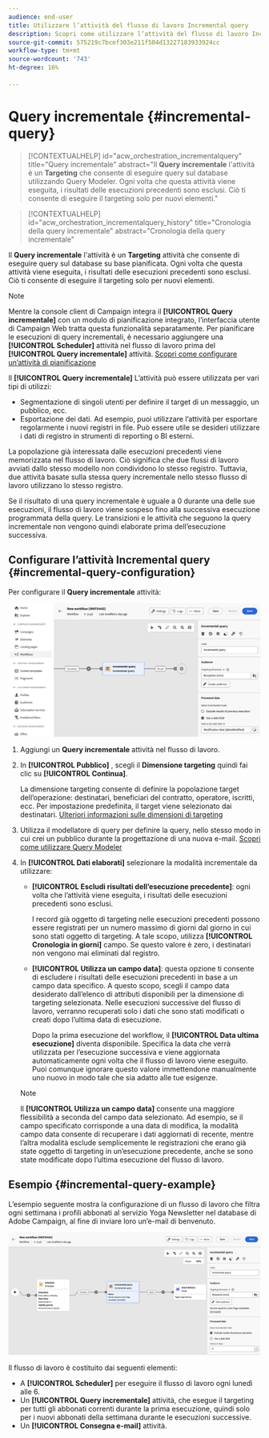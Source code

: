 ```yaml
---
audience: end-user
title: Utilizzare l’attività del flusso di lavoro Incremental query
description: Scopri come utilizzare l’attività del flusso di lavoro Incremental query
source-git-commit: 575219c7bcef303e211f504d13227183933924cc
workflow-type: tm+mt
source-wordcount: '743'
ht-degree: 16%

---
```


# Query incrementale {#incremental-query}

>[!CONTEXTUALHELP]
>id="acw_orchestration_incrementalquery"
>title="Query incrementale"
>abstract="Il **Query incrementale** l&#39;attività è un **Targeting** che consente di eseguire query sul database utilizzando Query Modeler. Ogni volta che questa attività viene eseguita, i risultati delle esecuzioni precedenti sono esclusi. Ciò ti consente di eseguire il targeting solo per nuovi elementi."

>[!CONTEXTUALHELP]
>id="acw_orchestration_incrementalquery_history"
>title="Cronologia della query incrementale"
>abstract="Cronologia della query incrementale"

Il **Query incrementale** l&#39;attività è un **Targeting** attività che consente di eseguire query sul database su base pianificata. Ogni volta che questa attività viene eseguita, i risultati delle esecuzioni precedenti sono esclusi. Ciò ti consente di eseguire il targeting solo per nuovi elementi.

>[!NOTE]
>
>Mentre la console client di Campaign integra il **[!UICONTROL Query incrementale]** con un modulo di pianificazione integrato, l’interfaccia utente di Campaign Web tratta questa funzionalità separatamente. Per pianificare le esecuzioni di query incrementali, è necessario aggiungere una **[!UICONTROL Scheduler]** attività nel flusso di lavoro prima del **[!UICONTROL Query incrementale]** attività. [Scopri come configurare un’attività di pianificazione](scheduler.md)

Il **[!UICONTROL Query incrementale]** L’attività può essere utilizzata per vari tipi di utilizzi:

* Segmentazione di singoli utenti per definire il target di un messaggio, un pubblico, ecc.
* Esportazione dei dati. Ad esempio, puoi utilizzare l’attività per esportare regolarmente i nuovi registri in file. Può essere utile se desideri utilizzare i dati di registro in strumenti di reporting o BI esterni.

La popolazione già interessata dalle esecuzioni precedenti viene memorizzata nel flusso di lavoro. Ciò significa che due flussi di lavoro avviati dallo stesso modello non condividono lo stesso registro. Tuttavia, due attività basate sulla stessa query incrementale nello stesso flusso di lavoro utilizzano lo stesso registro.

Se il risultato di una query incrementale è uguale a 0 durante una delle sue esecuzioni, il flusso di lavoro viene sospeso fino alla successiva esecuzione programmata della query. Le transizioni e le attività che seguono la query incrementale non vengono quindi elaborate prima dell’esecuzione successiva.

## Configurare l’attività Incremental query {#incremental-query-configuration}

Per configurare il **Query incrementale** attività:

![](../assets/incremental-query.png)

1. Aggiungi un **Query incrementale** attività nel flusso di lavoro.

1. In **[!UICONTROL Pubblico]** , scegli il **Dimensione targeting** quindi fai clic su **[!UICONTROL Continua]**.

   La dimensione targeting consente di definire la popolazione target dell’operazione: destinatari, beneficiari del contratto, operatore, iscritti, ecc. Per impostazione predefinita, il target viene selezionato dai destinatari. [Ulteriori informazioni sulle dimensioni di targeting](../../audience/about-recipients.md#targeting-dimensions)

1. Utilizza il modellatore di query per definire la query, nello stesso modo in cui crei un pubblico durante la progettazione di una nuova e-mail. [Scopri come utilizzare Query Modeler](../../query/query-modeler-overview.md)

1. In **[!UICONTROL Dati elaborati]** selezionare la modalità incrementale da utilizzare:

   * **[!UICONTROL Escludi risultati dell’esecuzione precedente]**: ogni volta che l’attività viene eseguita, i risultati delle esecuzioni precedenti sono esclusi.

     I record già oggetto di targeting nelle esecuzioni precedenti possono essere registrati per un numero massimo di giorni dal giorno in cui sono stati oggetto di targeting. A tale scopo, utilizza **[!UICONTROL Cronologia in giorni]** campo. Se questo valore è zero, i destinatari non vengono mai eliminati dal registro.

   * **[!UICONTROL Utilizza un campo data]**: questa opzione ti consente di escludere i risultati delle esecuzioni precedenti in base a un campo data specifico. A questo scopo, scegli il campo data desiderato dall’elenco di attributi disponibili per la dimensione di targeting selezionata. Nelle esecuzioni successive del flusso di lavoro, verranno recuperati solo i dati che sono stati modificati o creati dopo l’ultima data di esecuzione.

     Dopo la prima esecuzione del workflow, il **[!UICONTROL Data ultima esecuzione]** diventa disponibile. Specifica la data che verrà utilizzata per l’esecuzione successiva e viene aggiornata automaticamente ogni volta che il flusso di lavoro viene eseguito. Puoi comunque ignorare questo valore immettendone manualmente uno nuovo in modo tale che sia adatto alle tue esigenze.

   >[!NOTE]
   >
   >Il **[!UICONTROL Utilizza un campo data]** consente una maggiore flessibilità a seconda del campo data selezionato. Ad esempio, se il campo specificato corrisponde a una data di modifica, la modalità campo data consente di recuperare i dati aggiornati di recente, mentre l’altra modalità esclude semplicemente le registrazioni che erano già state oggetto di targeting in un’esecuzione precedente, anche se sono state modificate dopo l’ultima esecuzione del flusso di lavoro.

## Esempio {#incremental-query-example}

L’esempio seguente mostra la configurazione di un flusso di lavoro che filtra ogni settimana i profili abbonati al servizio Yoga Newsletter nel database di Adobe Campaign, al fine di inviare loro un’e-mail di benvenuto.

![](../assets/incremental-query-example.png)

Il flusso di lavoro è costituito dai seguenti elementi:

* A **[!UICONTROL Scheduler]** per eseguire il flusso di lavoro ogni lunedì alle 6.
* Un **[!UICONTROL Query incrementale]** attività, che esegue il targeting per tutti gli abbonati correnti durante la prima esecuzione, quindi solo per i nuovi abbonati della settimana durante le esecuzioni successive.
* Un **[!UICONTROL Consegna e-mail]** attività.
